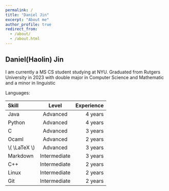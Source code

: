 ```yaml
---
permalink: /
title: "Daniel Jin"
excerpt: "About me"
author_profile: true
redirect_from: 
  - /about/
  - /about.html
---
```

## Daniel(Haolin) Jin
I am currently a MS CS student studying at NYU. Graduated from Rutgers University in 2023 with double major in Computer Science and Mathematic and a minor in linguistic

Languages:

| Skill       | Level         | Experience |
|:------------|:-------------:|-----------:|
| Java        | Advanced      | 4 years    |
| Python      | Advanced      | 4 years    |
| C           | Advanced      | 3 years    |
| Ocaml       | Advanced      | 2 years    |
| &#92;( \LaTeX &#92;) | Advanced      | 3 years |
| Markdown    | Intermediate  | 3 years    |
| C++         | Intermediate  | 2 years    |
| Linux       | Intermediate  | 2 years    |
| Git         | Intermediate  | 2 years    |
